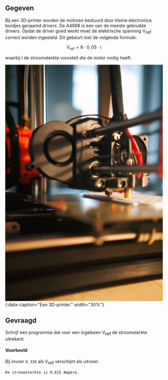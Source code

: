 ## Gegeven

Bij een 3D-printer worden de motoren bestuurd door kleine electronica bordjes genaamd *drivers*. De A4988 is een van de meeste gebruikte drivers. Opdat de driver goed werkt moet de elektrische spanning V<span style="vertical-align: sub;">ref</span> correct worden ingesteld. Dit gebeurt met de volgende formule:

$$
    \mathsf{V_{\text{ref}} = 8\cdot 0,05 \cdot I}
$$

waarbij I de stroomsterkte voorstelt die de motor nodig heeft.

![Een 3D-printer.](media/3dprinter.jpg "Foto door Kadir Celep op Unsplash."){:data-caption="Een 3D-printer." width="30%"}

## Gevraagd

Schrijf een programma dat voor een ingelezen V<span style="vertical-align: sub;">ref</span> de stroomsterkte uitrekent.

#### Voorbeeld
Bij invoer `0.326` als V<span style="vertical-align: sub;">ref</span> verschijnt als uitvoer:
```
De stroomsterkte is 0.815 Ampère.
```
